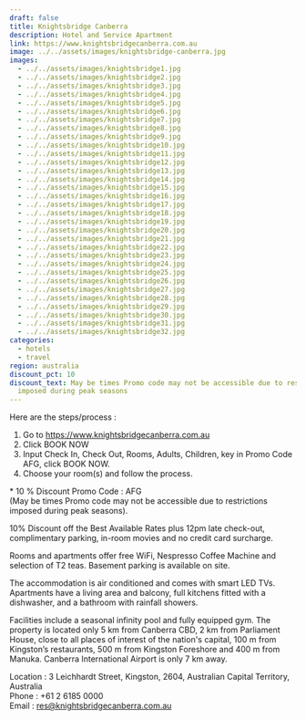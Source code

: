 ```yaml
---
draft: false
title: Knightsbridge Canberra
description: Hotel and Service Apartment
link: https://www.knightsbridgecanberra.com.au
image: ../../assets/images/knightsbridge-canberra.jpg
images:
  - ../../assets/images/knightsbridge1.jpg
  - ../../assets/images/knightsbridge2.jpg
  - ../../assets/images/knightsbridge3.jpg
  - ../../assets/images/knightsbridge4.jpg
  - ../../assets/images/knightsbridge5.jpg
  - ../../assets/images/knightsbridge6.jpg
  - ../../assets/images/knightsbridge7.jpg
  - ../../assets/images/knightsbridge8.jpg
  - ../../assets/images/knightsbridge9.jpg
  - ../../assets/images/knightsbridge10.jpg
  - ../../assets/images/knightsbridge11.jpg
  - ../../assets/images/knightsbridge12.jpg
  - ../../assets/images/knightsbridge13.jpg
  - ../../assets/images/knightsbridge14.jpg
  - ../../assets/images/knightsbridge15.jpg
  - ../../assets/images/knightsbridge16.jpg
  - ../../assets/images/knightsbridge17.jpg
  - ../../assets/images/knightsbridge18.jpg
  - ../../assets/images/knightsbridge19.jpg
  - ../../assets/images/knightsbridge20.jpg
  - ../../assets/images/knightsbridge21.jpg
  - ../../assets/images/knightsbridge22.jpg
  - ../../assets/images/knightsbridge23.jpg
  - ../../assets/images/knightsbridge24.jpg
  - ../../assets/images/knightsbridge25.jpg
  - ../../assets/images/knightsbridge26.jpg
  - ../../assets/images/knightsbridge27.jpg
  - ../../assets/images/knightsbridge28.jpg
  - ../../assets/images/knightsbridge29.jpg
  - ../../assets/images/knightsbridge30.jpg
  - ../../assets/images/knightsbridge31.jpg
  - ../../assets/images/knightsbridge32.jpg
categories:
  - hotels
  - travel
region: australia
discount_pct: 10
discount_text: May be times Promo code may not be accessible due to restrictions
  imposed during peak seasons
---
```


Here are the steps/process :

1. Go to https://www.knightsbridgecanberra.com.au
2. Click BOOK NOW
3. Input Check In, Check Out, Rooms, Adults, Children, key in Promo Code AFG, click BOOK NOW.
4. Choose your room(s) and follow the process.

\* 10 % Discount Promo Code : AFG\
(May be times Promo code may not be accessible due to restrictions imposed during peak seasons).

10% Discount off the Best Available Rates plus 12pm late check-out, complimentary parking, in-room movies and no credit card surcharge.

Rooms and apartments offer free WiFi, Nespresso Coffee Machine and selection of T2 teas. Basement parking is available on site.

The accommodation is air conditioned and comes with smart LED TVs. Apartments have a living area and balcony, full kitchens fitted with a dishwasher, and a bathroom with rainfall showers.

Facilities include a seasonal infinity pool and fully equipped gym. The property is located only 5 km from Canberra CBD, 2 km from Parliament House, close to all places of interest of the nation's capital, 100 m from Kingston’s restaurants, 500 m from Kingston Foreshore and 400 m from Manuka. Canberra International Airport is only 7 km away.

Location : 3 Leichhardt Street, Kingston, 2604, Australian Capital Territory, Australia\
Phone : +61 2 6185 0000\
Email : res@knightsbridgecanberra.com.au

